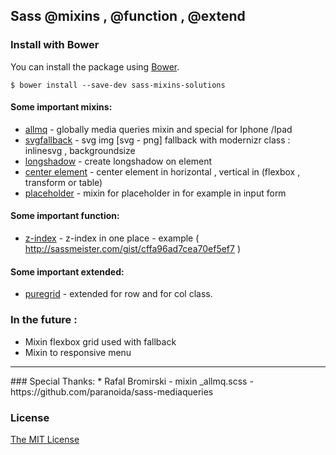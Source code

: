 ## Sass @mixins , @function , @extend
### Install with Bower

You can install the package using [Bower](http://bower.io/). 

	$ bower install --save-dev sass-mixins-solutions



#### Some important mixins:
* [allmq](mixins/_allmq.scss) - globally media queries mixin and special for Iphone /Ipad
* [svgfallback](mixins/_svgfallback.scss) - svg img [svg - png] fallback with modernizr class : inlinesvg , backgroundsize
* [longshadow](mixins/_longshadow.scss) - create longshadow on element
* [center element](mixins/_center.scss) - center element in horizontal , vertical in (flexbox , transform or table)
* [placeholder](mixins/_placeholder.scss) - mixin for placeholder in for example in input form


#### Some important function:
* [z-index](functions/_z-index.scss) - z-index in one place - example ( http://sassmeister.com/gist/cffa96ad7cea70ef5ef7 )


#### Some important extended:
* [puregrid](extended/_puregrid.scss) - extended for row and for col class.


### In the future :

* Mixin flexbox grid used with fallback
* Mixin to responsive menu

<hr>
### Special Thanks:
* Rafal Bromirski - mixin _allmq.scss - https://github.com/paranoida/sass-mediaqueries

### License

[The MIT License](LICENSE.md)

